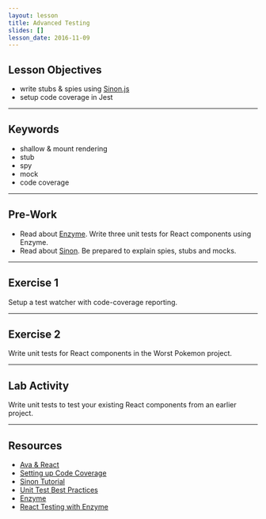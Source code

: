 ```yaml
---
layout: lesson
title: Advanced Testing
slides: []
lesson_date: 2016-11-09
---
```


## Lesson Objectives

- write stubs & spies using [Sinon.js](http://sinonjs.org/)
- setup code coverage in Jest

---

## Keywords
- shallow & mount rendering
- stub
- spy
- mock
- code coverage

---

## Pre-Work

- Read about [Enzyme](http://airbnb.io/enzyme/). Write three unit tests for React components using Enzyme.
- Read about [Sinon](http://sinonjs.org/). Be prepared to explain spies, stubs and mocks.

---

## Exercise 1

Setup a test watcher with code-coverage reporting.

---

## Exercise 2

Write unit tests for React components in the Worst Pokemon project.

---

## Lab Activity

Write unit tests to test your existing React components from an earlier project.

---

## Resources
- [Ava & React](https://github.com/avajs/ava/blob/master/docs/recipes/react.md)
- [Setting up Code Coverage](https://blog.engineyard.com/2015/measuring-clientside-javascript-test-coverage-with-istanbul)
- [Sinon Tutorial](https://www.sitepoint.com/sinon-tutorial-javascript-testing-mocks-spies-stubs/)
- [Unit Test Best Practices](https://gist.github.com/axyz/64c5087565b2c1907c0a8c4952cba27f)
- [Enzyme](http://airbnb.io/enzyme/)
- [React Testing with Enzyme](http://brewhouse.io/2016/03/18/accelerate-your-react-testing-with-enzyme.html)
